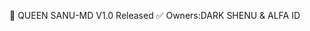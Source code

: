 🔗 QUEEN SANU-MD V1.0 Released ✅
Owners:DARK SHENU & ALFA ID



<!---
Hackershenu/Hackershenu is a ✨ special ✨ repository because its `README.md` (this file) appears on your GitHub profile.
You can click the Preview link to take a look at your changes.
--->
